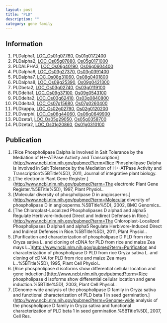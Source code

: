 ```yaml
---
layout: post
title: "PLD"
description: ""
category: gene family
---
```


## Information
1. PLDalpha1, [LOC_Os01g07760](http://rice.plantbiology.msu.edu/cgi-bin/ORF_infopage.cgi?orf=LOC_Os01g07760), [Os01g0172400](http://rapdb.dna.affrc.go.jp/viewer/gbrowse_details/irgsp1?name=Os01g0172400)
2. PLDalpha2, [LOC_Os05g07880](http://rice.plantbiology.msu.edu/cgi-bin/ORF_infopage.cgi?orf=LOC_Os05g07880), [Os05g0171000](http://rapdb.dna.affrc.go.jp/viewer/gbrowse_details/irgsp1?name=Os05g0171000)
3. PLDALPHA3, [LOC_Os06g40190](http://rice.plantbiology.msu.edu/cgi-bin/ORF_infopage.cgi?orf=LOC_Os06g40190), [Os06g0604400](http://rapdb.dna.affrc.go.jp/viewer/gbrowse_details/irgsp1?name=Os06g0604400)
4. PLDalpha6, [LOC_Os03g27370](http://rice.plantbiology.msu.edu/cgi-bin/ORF_infopage.cgi?orf=LOC_Os03g27370), [Os03g0391400](http://rapdb.dna.affrc.go.jp/viewer/gbrowse_details/irgsp1?name=Os03g0391400)
5. PLDalpha7, [LOC_Os08g31060](http://rice.plantbiology.msu.edu/cgi-bin/ORF_infopage.cgi?orf=LOC_Os08g31060), [Os08g0401800](http://rapdb.dna.affrc.go.jp/viewer/gbrowse_details/irgsp1?name=Os08g0401800)
6. PLDalpha8, [LOC_Os09g25390](http://rice.plantbiology.msu.edu/cgi-bin/ORF_infopage.cgi?orf=LOC_Os09g25390), [Os09g0421300](http://rapdb.dna.affrc.go.jp/viewer/gbrowse_details/irgsp1?name=Os09g0421300)
7. PLDbeta2, [LOC_Os03g02740](http://rice.plantbiology.msu.edu/cgi-bin/ORF_infopage.cgi?orf=LOC_Os03g02740), [Os03g0119100](http://rapdb.dna.affrc.go.jp/viewer/gbrowse_details/irgsp1?name=Os03g0119100)
8. PLDdelta1, [LOC_Os09g37100](http://rice.plantbiology.msu.edu/cgi-bin/ORF_infopage.cgi?orf=LOC_Os09g37100), [Os09g0543100](http://rapdb.dna.affrc.go.jp/viewer/gbrowse_details/irgsp1?name=Os09g0543100)
9. PLDdelta2, [LOC_Os03g62410](http://rice.plantbiology.msu.edu/cgi-bin/ORF_infopage.cgi?orf=LOC_Os03g62410), [Os03g0840800](http://rapdb.dna.affrc.go.jp/viewer/gbrowse_details/irgsp1?name=Os03g0840800)
10. PLDdelta3, [LOC_Os07g15680](http://rice.plantbiology.msu.edu/cgi-bin/ORF_infopage.cgi?orf=LOC_Os07g15680), [Os07g0260400](http://rapdb.dna.affrc.go.jp/viewer/gbrowse_details/irgsp1?name=Os07g0260400)
11. PLDkappa, [LOC_Os02g02790](http://rice.plantbiology.msu.edu/cgi-bin/ORF_infopage.cgi?orf=LOC_Os02g02790), [Os02g0120200](http://rapdb.dna.affrc.go.jp/viewer/gbrowse_details/irgsp1?name=Os02g0120200)
12. PLDvarphi, [LOC_Os06g44060](http://rice.plantbiology.msu.edu/cgi-bin/ORF_infopage.cgi?orf=LOC_Os06g44060), [Os06g0649900](http://rapdb.dna.affrc.go.jp/viewer/gbrowse_details/irgsp1?name=Os06g0649900)
13. PLDzeta1, [LOC_Os05g29050](http://rice.plantbiology.msu.edu/cgi-bin/ORF_infopage.cgi?orf=LOC_Os05g29050), [Os05g0358700](http://rapdb.dna.affrc.go.jp/viewer/gbrowse_details/irgsp1?name=Os05g0358700)
14. PLDzeta2, [LOC_Os01g20860](http://rice.plantbiology.msu.edu/cgi-bin/ORF_infopage.cgi?orf=LOC_Os01g20860), [Os01g0310100](http://rapdb.dna.affrc.go.jp/viewer/gbrowse_details/irgsp1?name=Os01g0310100)

## Publication
1. [Rice Phospholipase Dalpha is Involved in Salt Tolerance by the Mediation of H+-ATPase Activity and Transcription](http://www.ncbi.nlm.nih.gov/pubmed?term=Rice Phospholipase Dalpha is Involved in Salt Tolerance by the Mediation of H+-ATPase Activity and Transcription%5BTitle%5D), 2011, Journal of integrative plant biology.
2. [The electronic Plant Gene Register.](http://www.ncbi.nlm.nih.gov/pubmed?term=The electronic Plant Gene Register.%5BTitle%5D), 1997, Plant Physiol..
3. [Molecular diversity of phospholipase D in angiosperms.](http://www.ncbi.nlm.nih.gov/pubmed?term=Molecular diversity of phospholipase D in angiosperms.%5BTitle%5D), 2002, BMC Genomics..
4. [The Chloroplast-Localized Phospholipases D alpha4 and alpha5 Regulate Herbivore-Induced Direct and Indirect Defenses in Rice.](http://www.ncbi.nlm.nih.gov/pubmed?term=The Chloroplast-Localized Phospholipases D alpha4 and alpha5 Regulate Herbivore-Induced Direct and Indirect Defenses in Rice.%5BTitle%5D), 2011, Plant Physiol..
5. [Purification and characterization of phospholipase D PLD from rice Oryza sativa L. and cloning of cDNA for PLD from rice and maize Zea mays L..](http://www.ncbi.nlm.nih.gov/pubmed?term=Purification and characterization of phospholipase D PLD from rice Oryza sativa L. and cloning of cDNA for PLD from rice and maize Zea mays L..%5BTitle%5D), 1995, Plant Cell Physiol..
6. [Rice phospholipase d isoforms show differential cellular location and gene induction.](http://www.ncbi.nlm.nih.gov/pubmed?term=Rice phospholipase d isoforms show differential cellular location and gene induction.%5BTitle%5D), 2003, Plant Cell Physiol..
7. [Genome-wide analysis of the phospholipase D family in Oryza sativa and functional characterization of PLD beta 1 in seed germination.](http://www.ncbi.nlm.nih.gov/pubmed?term=Genome-wide analysis of the phospholipase D family in Oryza sativa and functional characterization of PLD beta 1 in seed germination.%5BTitle%5D), 2007, Cell Res.


